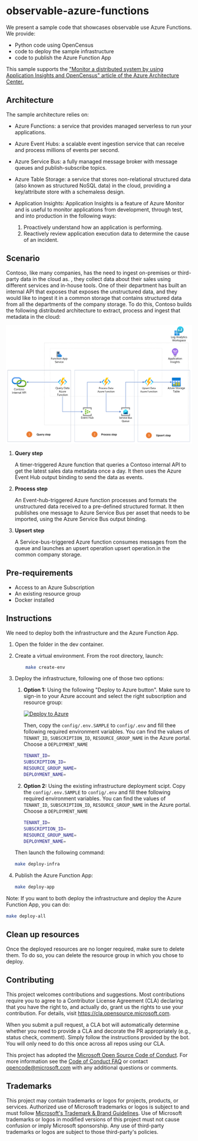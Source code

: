 # observable-azure-functions

We present a sample code that showcases observable use Azure Functions.
We provide:

- Python code using OpenCensus
- code to deploy the sample infrastructure
- code to publish the Azure Function App

This sample supports the ["Monitor a distributed system by using Application Insights and OpenCensus" article of the Azure Architecture Center.](https://learn.microsoft.com/azure/architecture/guide/devops/monitor-with-opencensus-application-insights)

## Architecture

The sample architecture relies on:

- Azure Functions: a service that provides managed serverless to run your applications.

- Azure Event Hubs: a scalable event ingestion service that can receive and process millions of events per second.

- Azure Service Bus: a fully managed message broker with message queues and publish-subscribe topics.

- Azure Table Storage: a service that stores non-relational structured data (also known as structured NoSQL data) in the cloud, providing a key/attribute store with a schemaless design.

- Application Insights: Application Insights is a feature of Azure Monitor and is useful to monitor applications from development, through test, and into production in the following ways:

    1. Proactively understand how an application is performing.
    1. Reactively review application execution data to determine the cause of an incident. 

## Scenario

Contoso, like many companies, has the need to ingest on-premises or third-party data in the cloud as. , they collect data about their sales using different services and in-house tools. One of their department has built an internal API that exposes that exposes the unstructured data, and they would like to ingest it in a common storage that contains structured data from all the departments of the company storage. To do this, Contoso builds the following distributed architecture to extract, process and ingest that metadata in the cloud:

![A picture that shows the implemented architecture. It is divided in three steps: query, process and upsert.](./data/architecture-diagram.png)

1) **Query step**

    A timer-triggered Azure function that queries a Contoso internal API to get the latest sales data metadata once a day. It then uses the Azure Event Hub output binding to send the data as events.

2) **Process step**

    An Event-hub-triggered Azure function processes and formats the unstructured data received to a pre-defined structured format. It then publishes one message to Azure Service Bus per asset that needs to be imported, using the Azure Service Bus output binding.

3) **Upsert step**

    A Service-bus-triggered Azure function consumes messages from the queue and launches an upsert operation upsert operation.in the common company storage.

## Pre-requirements

- Access to an Azure Subscription
- An existing resource group
- Docker installed

## Instructions

We need to deploy both the infrastructure and the Azure Function App.

1. Open the folder in the dev container.

1. Create a virtual environment. From the root directory, launch:

    ```bash
        make create-env
    ```


1. Deploy the infrastructure, following one of those two options:
    1. **Option 1:** Using the following "Deploy to Azure button". Make sure to sign-in to your Azure account and select the right subscription and resource group:

        [![Deploy to Azure](https://aka.ms/deploytoazurebutton)](https%3A%2F%2Fraw.githubusercontent.com%2FAzure%2Fobservable-python-azure-functions%2Fmain%2Finfra%2Fmain.json)

        Then, copy the ```config/.env.SAMPLE``` to ```config/.env``` and fill thee following required environment variables. You can find the values of ```TENANT_ID```, ```SUBSCRIPTION_ID```, ```RESOURCE_GROUP_NAME``` in the Azure portal. Choose a ```DEPLOYMENT_NAME```

        ```bash
        TENANT_ID= 
        SUBSCRIPTION_ID= 
        RESOURCE_GROUP_NAME=
        DEPLOYMENT_NAME=
        ```

    1. **Option 2:** Using the existing infrastructure deployment scipt. Copy the ```config/.env.SAMPLE``` to ```config/.env``` and fill thee following required environment variables. You can find the values of ```TENANT_ID```, ```SUBSCRIPTION_ID```, ```RESOURCE_GROUP_NAME``` in the Azure portal. Choose a ```DEPLOYMENT_NAME```

        ```bash
        TENANT_ID= 
        SUBSCRIPTION_ID= 
        RESOURCE_GROUP_NAME=
        DEPLOYMENT_NAME=
        ```

    Then launch the following command:

    ```bash
    make deploy-infra
    ```

1. Publish the Azure Function App:

    ```bash
    make deploy-app
    ```

Note: If you want to both deploy the infrastructure and deploy the Azure Function App, you can do:

```bash
make deploy-all
```

## Clean up resources

Once the deployed resources are no longer required, make sure to delete them. To do so, you can delete the resource group in which you chose to deploy.

## Contributing

This project welcomes contributions and suggestions.  Most contributions require you to agree to a
Contributor License Agreement (CLA) declaring that you have the right to, and actually do, grant us
the rights to use your contribution. For details, visit https://cla.opensource.microsoft.com.

When you submit a pull request, a CLA bot will automatically determine whether you need to provide
a CLA and decorate the PR appropriately (e.g., status check, comment). Simply follow the instructions
provided by the bot. You will only need to do this once across all repos using our CLA.

This project has adopted the [Microsoft Open Source Code of Conduct](https://opensource.microsoft.com/codeofconduct/).
For more information see the [Code of Conduct FAQ](https://opensource.microsoft.com/codeofconduct/faq/) or
contact [opencode@microsoft.com](mailto:opencode@microsoft.com) with any additional questions or comments.

## Trademarks

This project may contain trademarks or logos for projects, products, or services. Authorized use of Microsoft 
trademarks or logos is subject to and must follow 
[Microsoft's Trademark & Brand Guidelines](https://www.microsoft.com/en-us/legal/intellectualproperty/trademarks/usage/general).
Use of Microsoft trademarks or logos in modified versions of this project must not cause confusion or imply Microsoft sponsorship.
Any use of third-party trademarks or logos are subject to those third-party's policies.